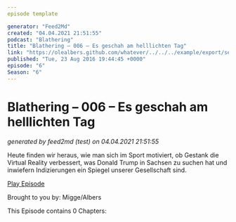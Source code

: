 ```yaml
---
episode template

generator: "Feed2Md"
created: "04.04.2021 21:51:55"
podcast: "Blathering"
title: "Blathering – 006 – Es geschah am helllichten Tag"
link: "https://olealbers.github.com/whatever/../../../example/export/seasons/1/2016/8/Blathering – 006 – Es geschah am helllichten Tag.md"
published: "Tue, 23 Aug 2016 19:44:45 +0000"
episode: "6"
Season: "6"
---
```


# Blathering – 006 – Es geschah am helllichten Tag
_generated by feed2md (test) on 04.04.2021 21:51:55_

Heute finden wir heraus, wie man sich im Sport motiviert, ob Gestank die Virtual Reality verbessert, was Donald Trump in Sachsen zu suchen hat und inwiefern Indizierungen ein Spiegel unserer Gesellschaft sind.

[Play Episode](https://www.blathering.de/podlove/file/65/s/feed/c/mp3/blathering_006.mp3)

Brought to you by: Migge/Albers

This Episode contains 0 Chapters:



